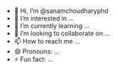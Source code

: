 - 👋 Hi, I’m @sanamchoudharyphd
- 👀 I’m interested in ...
- 🌱 I’m currently learning ...
- 💞️ I’m looking to collaborate on ...
- 📫 How to reach me ...
- 😄 Pronouns: ...
- ⚡ Fun fact: ...

<!---
sanamchoudharyphd/sanamchoudharyphd is a ✨ special ✨ repository because its `README.md` (this file) appears on your GitHub profile.
You can click the Preview link to take a look at your changes.
--->
